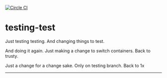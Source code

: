 [![Circle CI](https://circleci.com/gh/keybits/testing-test.svg?style=svg)](https://circleci.com/gh/keybits/testing-test)

# testing-test

Just testing testing. And changing things to test.

And doing it again. Just making a change to switch containers. Back to trusty.

Just a change for a change sake. Only on testing branch. Back to 1x

------------
